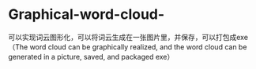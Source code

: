 # Graphical-word-cloud-
可以实现词云图形化，可以将词云生成在一张图片里，并保存，可以打包成exe（The word cloud can be graphically realized, and the word cloud can be generated in a picture, saved, and packaged exe）
